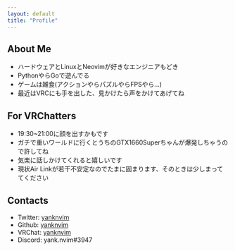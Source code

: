 ```yaml
---
layout: default
title: "Profile"
---
```


## About Me
- ハードウェアとLinuxとNeovimが好きなエンジニアもどき
- PythonやらGoで遊んでる
- ゲームは雑食(アクションやらパズルやらFPSやら…)
- 最近はVRCにも手を出した、見かけたら声をかけてあげてね

## For VRChatters
- 19:30~21:00に顔を出すかもです
- ガチで重いワールドに行くとうちのGTX1660Superちゃんが爆発しちゃうので許してね
- 気楽に話しかけてくれると嬉しいです
- 現状Air Linkが若干不安定なのでたまに固まります、そのときは少しまっててください

## Contacts
- Twitter: [yanknvim](https://twitter.com/yank_nvim)
- Github: [yanknvim](https://github.com/yanknvim)
- VRChat: [yanknvim](https://vrchat.com/home/user/usr_81dd1e49-4418-4bd5-a315-9790e94c240d)
- Discord: yank.nvim#3947
